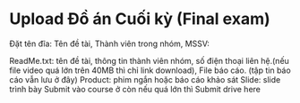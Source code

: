# Upload Đồ án Cuối kỳ (Final exam)

Đặt tên đĩa: Tên đề tài, Thành viên trong nhóm, MSSV:

ReadMe.txt: tên đề tài, thông tin thành viên nhóm, số điện thoại liên hệ.(nếu file video quá lớn trên 40MB thì chỉ link download), 
File báo cáo. (tập tin báo cáo vẫn lưu ở đây)
Product: phim ngắn hoặc báo cáo khảo sát
Slide: slide trình bày
Submit vào course ở còn nếu quá lớn thì Submit drive here
